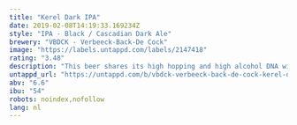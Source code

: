 ```yaml
---
title: "Kerel Dark IPA"
date: 2019-02-08T14:19:33.169234Z
style: "IPA - Black / Cascadian Dark Ale"
brewery: "VBDCK - Verbeeck-Back-De Cock"
image: "https://labels.untappd.com/labels/2147418"
rating: "3.48"
description: "This beer shares its high hopping and high alcohol DNA with its paler IPA sibling, but like a stout or a porter, it gets its darker colour from roasted and dark malted barley, which also deepens the flavours a bit. It’s rich, hoppy and a bit sweet but still light on its feet."
untappd_url: "https://untappd.com/b/vbdck-verbeeck-back-de-cock-kerel-dark-ipa/2147418"
abv: "6.6"
ibu: "54"
robots: noindex,nofollow
lang: nl
---
```

